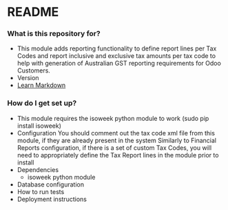 # README #


### What is this repository for? ###

* This module adds reporting functionality to define report lines per Tax Codes and report inclusive and exclusive tax amounts per tax code
  to help with generation of Australian GST reporting requirements for Odoo Customers.
* Version
* [Learn Markdown](https://bitbucket.org/tutorials/markdowndemo)

### How do I get set up? ###

* This module requires the isoweek python module to work (sudo pip install isoweek)
* Configuration
  You should comment out the tax code xml file from this module, if they are already present in the system
  Similarly to Financial Reports configuration, if there is a set of custom Tax Codes, you will need to appropriately define the Tax Report lines in the module
  prior to install
* Dependencies
  - isoweek python module
* Database configuration
* How to run tests
* Deployment instructions
